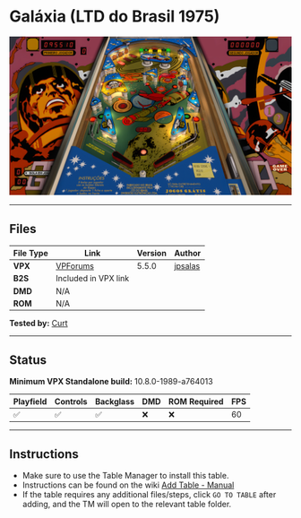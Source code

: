 # Galáxia (LTD do Brasil 1975)

![Table Preview](../../images/vpx-galaxia-preview.jpg)

---

## Files
| File Type | Link | Version | Author | 
|-----------|--------|----------|--------------|
| **VPX** | [VPForums](https://www.vpforums.org/index.php?app=downloads&showfile=17385) | 5.5.0 | [jpsalas](https://www.vpforums.org/index.php?showuser=277}) |
| **B2S** | Included in VPX link |
| **DMD** | N/A |
| **ROM** | N/A |

**Tested by:** [Curt](https://github.com/Old-Cyrus)

---

## Status 
**Minimum VPX Standalone build:** 10.8.0-1989-a764013

| Playfield | Controls | Backglass | DMD | ROM Required | FPS | 
|-----------|----------|-----------|-----|--------------|-----|
| :white_check_mark: | :white_check_mark: | :white_check_mark: | :x: | :x: | 60 |

---

## Instructions

- Make sure to use the Table Manager to install this table.
- Instructions can be found on the wiki [Add Table - Manual](https://github.com/LegendsUnchained/vpx-standalone-alp4k/wiki/%5B04%5D-%F0%9F%A7%A1-TM-%E2%80%90-Other-Features#add-table---manual)
- If the table requires any additional files/steps, click `GO TO TABLE` after adding, and the TM will open to the relevant table folder.

